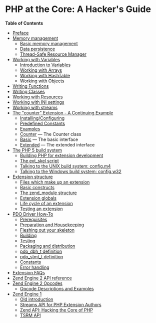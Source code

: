 PHP at the Core: A Hacker's Guide
=================================

**Table of Contents**

-   [Preface](/internals2/preface.html)
-   [Memory management](/internals2/memory.html)
    -   [Basic memory management](/internals2/memory/management.html)
    -   [Data persistence](/internals2/memory/persistence.html)
    -   [Thread-Safe Resource Manager](/internals2/memory/tsrm.html)
-   [Working with Variables](/internals2/variables.html)
    -   [Introduction to Variables](/internals2/variables/intro.html)
    -   [Working with Arrays](/internals2/variables/arrays.html)
    -   [Working with HashTable](/internals2/variables/tables.html)
    -   [Working with Objects](/internals2/variables/objects.html)
-   [Writing Functions](/internals2/funcs.html)
-   [Writing Classes](/internals2/classes.html)
-   [Working with Resources](/internals2/resources.html)
-   [Working with INI settings](/internals2/ini.html)
-   [Working with streams](/internals2/streams.html)
-   [The "counter" Extension - A Continuing
    Example](/internals2/counter.html)
    -   [Installing/Configuring](/internals2/counter/setup.html)
    -   [Predefined Constants](/internals2/counter/constants.html)
    -   [Examples](/internals2/counter/examples.html)
    -   [Counter](/internals2/counter/counter-class.html) — The Counter
        class
    -   [Basic](/internals2/counter/basic-interface.html) — The basic
        interface
    -   [Extended](/internals2/counter/extended-interface.html) — The
        extended interface
-   [The PHP 5 build system](/internals2/buildsys.html)
    -   [Building PHP for extension
        development](/internals2/buildsys/environment.html)
    -   [The ext\_skel script](/internals2/buildsys/skeleton.html)
    -   [Talking to the UNIX build system:
        config.m4](/internals2/buildsys/configunix.html)
    -   [Talking to the Windows build system:
        config.w32](/internals2/buildsys/configwin.html)
-   [Extension structure](/internals2/structure.html)
    -   [Files which make up an
        extension](/internals2/structure/files.html)
    -   [Basic constructs](/internals2/structure/basics.html)
    -   [The zend\_module
        structure](/internals2/structure/modstruct.html)
    -   [Extension globals](/internals2/structure/globals.html)
    -   [Life cycle of an
        extension](/internals2/structure/lifecycle.html)
    -   [Testing an extension](/internals2/structure/tests.html)
-   [PDO Driver How-To](/internals2/pdo.html)
    -   [Prerequisites](/internals2/pdo/prerequisites.html)
    -   [Preparation and Housekeeping](/internals2/pdo/preparation.html)
    -   [Fleshing out your skeleton](/internals2/pdo/implementing.html)
    -   [Building](/internals2/pdo/building.html)
    -   [Testing](/internals2/pdo/testing.html)
    -   [Packaging and distribution](/internals2/pdo/packaging.html)
    -   [pdo\_dbh\_t definition](/internals2/pdo/pdo-dbh-t.html)
    -   [pdo\_stmt\_t definition](/internals2/pdo/pdo-stmt-t.html)
    -   [Constants](/internals2/pdo/constants.html)
    -   [Error handling](/internals2/pdo/error-handling.html)
-   [Extension FAQs](/internals2/faq.html)
-   [Zend Engine 2 API reference](/internals2/apiref.html)
-   [Zend Engine 2 Opcodes](/internals2/opcodes.html)
    -   [Opcode Descriptions and
        Examples](/internals2/opcodes/list.html)
-   [Zend Engine 1](/internals2/ze1.html)
    -   [Old introduction](/internals2/ze1/intro.html)
    -   [Streams API for PHP Extension
        Authors](/internals2/ze1/streams.html)
    -   [Zend API: Hacking the Core of
        PHP](/internals2/ze1/zendapi.html)
    -   [TSRM API](/internals2/ze1/tsrm.html)
